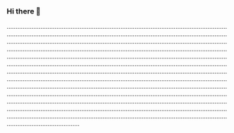 ### Hi there 👋

.....................................................................................................................................................................................................................................................................................................................................................................................................................................................................................................................................................................................................................................................................................................................................................................................................................................................................................................................................................................................................................................................................................................................................................................................................................................................................................................................................................................................................................................................................................................................................................................................................................................................................................................................